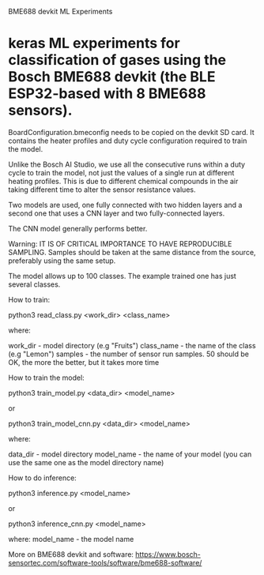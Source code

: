 BME688 devkit ML Experiments

keras ML experiments for classification of gases using the Bosch BME688 devkit (the BLE ESP32-based with 8 BME688 sensors).
======================================================================


BoardConfiguration.bmeconfig needs to be copied on the devkit SD card. It contains the heater profiles and duty cycle configuration required to train the model.

Unlike the Bosch AI Studio, we use all the consecutive runs within a duty cycle to train the model, not just the values of a single run at different heating profiles. This is due to different chemical compounds in the air taking different time to alter the sensor resistance values.


Two models are used, one fully connected with two hidden layers and a second one that uses a CNN layer and two fully-connected layers.

The CNN model generally performs better.

Warning: IT IS OF CRITICAL IMPORTANCE TO HAVE REPRODUCIBLE SAMPLING. Samples should be taken at the same distance from the source, preferably using the same setup.


The model allows up to 100 classes. The example trained one has just several classes.


How to train:

python3 read_class.py <work_dir> <class_name> <samples>


where: 

work_dir - model directory (e.g "Fruits")
class_name - the name of the class (e.g "Lemon")
samples - the number of sensor run samples. 50 should be OK, the more the better, but it takes more time


How to train the model:

python3 train_model.py <data_dir> <model_name>

or

python3 train_model_cnn.py <data_dir> <model_name>

where:

data_dir - model directory 
model_name - the name of your model (you can use the same one as the model directory name)


How to do inference:

python3 inference.py <model_name>

or

python3 inference_cnn.py <model_name>

where:
model_name - the model name



More on BME688 devkit and software: https://www.bosch-sensortec.com/software-tools/software/bme688-software/